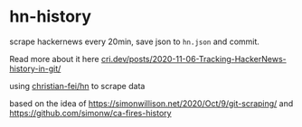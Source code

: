 # hn-history

scrape hackernews every 20min, save json to `hn.json` and commit.

Read more about it here [cri.dev/posts/2020-11-06-Tracking-HackerNews-history-in-git/](https://cri.dev/posts/2020-11-06-Tracking-HackerNews-history-in-git/)

using [christian-fei/hn](https://github.com/christian-fei/hn) to scrape data

based on the idea of https://simonwillison.net/2020/Oct/9/git-scraping/ and https://github.com/simonw/ca-fires-history
